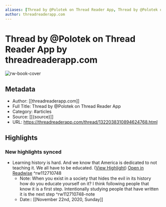 ```yaml
---
aliases: [Thread by @Polotek on Thread Reader App, Thread by @Polotek on Thread Reader App]
author: threadreaderapp.com
---
```

# Thread by @Polotek on Thread Reader App by threadreaderapp.com

![rw-book-cover](https://readwise-assets.s3.amazonaws.com/static/images/article3.5c705a01b476.png)

## Metadata
- Author: [[threadreaderapp.com]]
- Full Title: Thread by @Polotek on Thread Reader App
- Category: #articles
- Source: [[{source}]]
- URL: https://threadreaderapp.com/thread/1322038310894624768.html

## Highlights
### New highlights synced
- Learning history is hard. And we know that America is dedicated to not teaching it. We all have to be educated. ([View Highlight](https://instapaper.com/read/1362182656/14659775)) [Open in Readwise](https://readwise.io/open/112710748) ^rw112710748
    - Note: When you exist in a society that hides the evil in its history how do you educate yourself on it? I think following people that know it is a first step. Intentionally studying people that have written it is the next step ^rw112710748-note
    - Date:: [[November 22nd, 2020, Sunday]]
